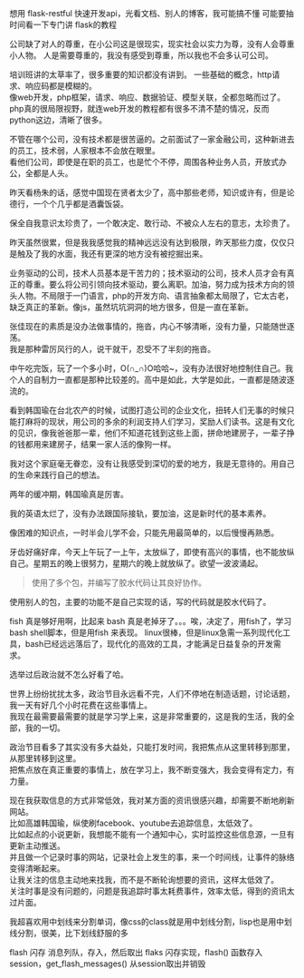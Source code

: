 想用 flask-restful 快速开发api，光看文档、别人的博客，我可能搞不懂
可能要抽时间看一下专门讲 flask的教程


公司缺了对人的尊重，在小公司这是很现实，现实社会以实力为尊，没有人会尊重小人物。
人是需要尊重的，我没有感受到尊重，所以我也不会多认可公司。

培训班讲的太草率了，很多重要的知识都没有讲到。  一些基础的概念，http请求、响应码都是模糊的。  
像web开发，php框架，请求、响应、数据验证、模型关联，全都忽略而过了。  
php真的很局限视野，就连web开发的教程都有很多不清不楚的情况，反而python这边，清晰了很多。  

不管在哪个公司，没有技术都是很苦逼的。之前面试了一家金融公司，这种新进去的员工，技术弱，人家根本不会放在眼里。  
看他们公司，即使是在职的员工，也是忙个不停，周围各种业务人员，开放式办公，全都是人头。  

昨天看杨朱的话，感觉中国现在贤者太少了，高中那些老师，知识或许有，但是论德行，一个个几乎都是酒囊饭袋。  

保全自我意识太珍贵了，一个敢决定、敢行动、不被众人左右的意志，太珍贵了。  

昨天虽然很累，但是我我感觉我的精神远远没有达到极限，昨天那些力度，仅仅只是触及了我的水面，我还有更深的地方没有被挖掘出来。  

业务驱动的公司，技术人员基本是干苦力的；技术驱动的公司，技术人员才会有真正的尊重。要么将公司引领向技术驱动，要么离职。加油，努力成为技术方向的领头人物。不局限于一门语言，php的开发方向、语言抽象都太局限了，它太古老，缺乏真正的革新。像js，虽然坑坑洞洞的地方很多，但是一直在革新。  

张佳现在的素质是没办法做事情的，拖沓，内心不够清晰，没有力量，只能随世逐荡。  
我是那种雷厉风行的人，说干就干，忍受不了半刻的拖沓。  

中午吃完饭，玩了一个多小时，O(∩_∩)O哈哈~，没有办法很好地控制住自己。我个人的自制力一直都是那种比较差的。高中是如此，大学是如此，一直都是随波逐流的。  

看到韩国瑜在台北农产的时候，试图打造公司的企业文化，扭转人们无事的时候只能打麻将的现状，用公司的多余的利润支持人们学习，奖励人们读书。这是有文化的见识，像我爸爸那一辈，他们不知道花钱到这些上面，拼命地建房子，一辈子挣的钱都用来建房子，结果一家人活的像狗一样。

我对这个家庭毫无眷恋，没有让我感受到深切的爱的地方，我是无意待的。用自己的生命来践行自己的想法。  

两年的缓冲期，韩国瑜真是厉害。  

我的英语太烂了，没有办法跟国际接轨，要加油，这是新时代的基本素养。  

像困难的知识点，一时半会儿学不会，只能先用最简单的，以后慢慢再熟悉。


牙齿好痛好痒，今天上午玩了一上午，太放纵了，即使有高兴的事情，也不能放纵自己。星期五的晚上很努力，星期六的晚上就放纵了。欲望一波波涌起。    


> 使用了多个包，并编写了胶水代码让其良好协作。

使用别人的包，主要的功能不是自己实现的话，写的代码就是胶水代码了。

fish 真是够好用啊，比起来 bash 真是老掉牙了。。。唉，决定了，用fish了，学习 bash shell脚本，但是用fish 来表现。 
linux很棒，但是linux急需一系列现代化工具，bash已经远远落后了，现代化的高效的工具，才能满足日益复杂的开发需求。  

选举过后政治就不怎么好看了哈。  

世界上纷纷扰扰太多，政治节目永远看不完，人们不停地在制造话题，讨论话题，我一天有好几个小时花费在这些事情上。    
我现在最需要最需要的就是学习学上来，这是非常重要的，这是我的生活，我的全部，我的一切。  

政治节目看多了其实没有多大益处，只能打发时间，我把焦点从这里转移到那里，从那里转移到这里。  
把焦点放在真正重要的事情上，放在学习上，我不断变强大，我会变得有定力，有力量。  

现在我获取信息的方式非常低效，我对某方面的资讯很感兴趣，却需要不断地刷新网站。          
比如高雄韩国瑜，纵使刷facebook、youtube去追踪信息，太低效了。   
比如起点的小说更新，我想能不能有一个通知中心，实时监控这些信息源，一旦有更新主动推送。          
并且做一个记录时事的网站，记录社会上发生的事，来一个时间线，让事件的脉络变得清晰起来。       
让我关注的信息主动地来找我，而不是不断轮询想要的资讯，这样太低效了。    
关注时事是没有问题的，问题是我追踪时事太耗费事件，效率太低，得到的资讯太过片面。    


我超喜欢用中划线来分割单词，像css的class就是用中划线分割，lisp也是用中划线分割，很美，比下划线舒服的多      

flash 闪存 消息列队，存入，然后取出
flaks 闪存实现，flash() 函数存入session，get_flash_messages() 从session取出并销毁